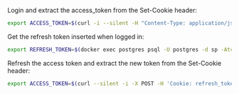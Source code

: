 Login and extract the access_token from the Set-Cookie header:

```sh
export ACCESS_TOKEN=$(curl -i --silent -H "Content-Type: application/json" http://localhost/rpc/login --data '{"user_": "demo", "pass": "demo"}' |sed -nE 's/^Set-Cookie: access_token=([^;]*).*/\1/p')
```

Get the refresh token inserted when logged in:

```sh
export REFRESH_TOKEN=$(docker exec postgres psql -U postgres -d sp -Atc "select token from auth.refresh_token order by created_at desc limit 1")
```

Refresh the access token and extract the new token from the Set-Cookie header:

```sh
export ACCESS_TOKEN=$(curl --silent -i -X POST -H 'Cookie: refresh_token='$REFRESH_TOKEN'; HttpOnly' http://localhost/rpc/refresh_token |sed -nE 's/^Set-Cookie: access_token=([^;]*).*/\1/p')
```
